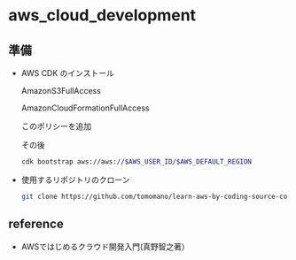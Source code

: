 # aws_cloud_development

## 準備

- AWS CDK のインストール

  AmazonS3FullAccess

  AmazonCloudFormationFullAccess

  このポリシーを追加

  その後

  ```bash
  cdk bootstrap aws://aws://$AWS_USER_ID/$AWS_DEFAULT_REGION
  ```

- 使用するリポジトリのクローン

  ```bash
  git clone https://github.com/tomomano/learn-aws-by-coding-source-code.git
  ```

## reference

- AWSではじめるクラウド開発入門(真野智之著）
